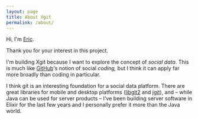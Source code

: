 ```yaml
---
layout: page
title: About Xgit
permalink: /about/
---
```


Hi, I'm [Eric](https://ericscouten.com).

Thank you for your interest in this project.

I'm building Xgit because I want to explore the concept of _social data_. This is much like [GitHub](https://github.com)'s notion of social _coding,_ but I think it can apply far more broadly than coding in particular.

I think git is an interesting foundation for a social data platform. There are great libraries for mobile and desktop platforms ([libgit2](https://libgit2.org/) and [jgit](https://www.eclipse.org/jgit/)), and – while Java can be used for server products – I've been building server software in Elixir for the last few years and I personally prefer it more than the Java world.
